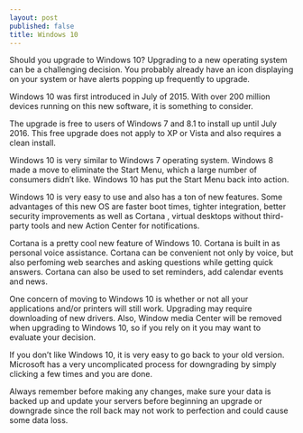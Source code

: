 ```yaml
---
layout: post
published: false
title: Windows 10
---
```

Should you upgrade to Windows 10?  Upgrading to a new operating system can be a challenging decision.  You probably already have an icon displaying on your system or have alerts popping up frequently to upgrade. 
 
Windows 10 was first introduced in July of 2015. With over 200 million devices running on this new software, it is something to consider. 
 
The upgrade is free to users of Windows 7 and 8.1 to install up until July 2016.  This free upgrade does not apply to XP or Vista and also requires a clean install.
 
 
Windows 10 is very similar to Windows 7 operating system.  Windows 8 made a move to eliminate the Start Menu, which a large number of consumers didn’t like.  Windows 10 has put the Start Menu back into action.
 
 Windows 10 is very easy to use and also has a ton of new features.  Some advantages of this new OS are faster boot times, tighter integration, better security improvements as well as Cortana , virtual desktops without third-party tools and new Action Center for notifications.
 
Cortana is a pretty cool new feature of Windows 10.  Cortana is built in as  personal voice assistance.  Cortana can be convenient not only by voice, but also perfoming web searches and asking questions while getting quick answers.  Cortana can also be used to set reminders, add calendar events and news.
 
One concern of moving to Windows 10 is whether or not all your applications and/or printers will still work.  Upgrading may require downloading of new drivers.  Also, Window media Center will be removed when upgrading to Windows 10, so if you rely on it you may want to evaluate your decision.
 
If you don’t like Windows 10, it is very easy to go back to your old version.  Microsoft has a very uncomplicated process for downgrading by simply clicking a few times and you are done.
 
Always remember before making any changes, make sure your data is backed up and update your servers  before beginning an upgrade or downgrade since the roll back may not work to perfection and could cause some data loss.